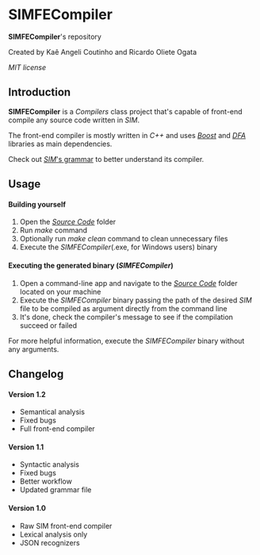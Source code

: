 # SIMFECompiler

**SIMFECompiler**'s repository

Created by Kaê Angeli Coutinho and Ricardo Oliete Ogata

_MIT license_

## Introduction

**SIMFECompiler** is a _Compilers_ class project that's capable of front-end compile any source code written in _SIM_.

The front-end compiler is mostly written in _C++_ and uses [_Boost_](http://www.boost.org) and [_DFA_](https://github.com/kaiky25/DFA) libraries as main dependencies.

Check out [_SIM_'s grammar](https://github.com/kaiky25/SIMFECompiler/blob/master/Documents/SIMGrammar.md) to better understand its compiler.

## Usage

#### Building yourself

<ol>
  <li>Open the <i><a href="https://github.com/kaiky25/SIMFECompiler/tree/master/Source%20Code">Source Code</a></i> folder</li>
  <li>Run <i>make</i> command</li>
  <li>Optionally run <i>make clean</i> command to clean unnecessary files</li>
  <li>Execute the <i>SIMFECompiler</i>(.exe, for Windows users) binary</li>
</ol>

#### Executing the generated binary (_SIMFECompiler_)

<ol>
  <li>Open a command-line app and navigate to the <i><a href="https://github.com/kaiky25/SIMFECompiler/tree/master/Source%20Code">Source Code</a></i> folder located on your machine</li>
  <li>Execute the <i>SIMFECompiler</i> binary passing the path of the desired <i>SIM</i> file to be compiled as argument directly from the command line</li>
  <li>It's done, check the compiler's message to see if the compilation succeed or failed</li>
</ol>

For more helpful information, execute the _SIMFECompiler_ binary without any arguments.

## Changelog

#### Version 1.2

<ul>
  <li>Semantical analysis</li>
  <li>Fixed bugs</li>
  <li>Full front-end compiler</li>
</ul>

#### Version 1.1

<ul>
  <li>Syntactic analysis</li>
  <li>Fixed bugs</li>
  <li>Better workflow</li>
  <li>Updated grammar file</li>
</ul>

#### Version 1.0

<ul>
  <li>Raw SIM front-end compiler</li>
  <li>Lexical analysis only</li>
  <li>JSON recognizers</li>
</ul>
